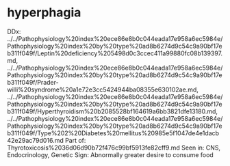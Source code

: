 # hyperphagia

DDx: ../../Pathophysiology%20index%20ece86e8b0c044eada17e958a6ec5984e/Pathophysiology%20index%20by%20type%20ad8b6274d9c54c9a90bf17eb311f049f/Leptin%20deficiency%205498d0c3ccec411a99880fc08b139397.md, ../../Pathophysiology%20index%20ece86e8b0c044eada17e958a6ec5984e/Pathophysiology%20index%20by%20type%20ad8b6274d9c54c9a90bf17eb311f049f/Prader-willi%20syndrome%20a1e72e3cc5424944ba08355e630102ae.md, ../../Pathophysiology%20index%20ece86e8b0c044eada17e958a6ec5984e/Pathophysiology%20index%20by%20type%20ad8b6274d9c54c9a90bf17eb311f049f/Hyperthyroidism%20b2085528bf164619a6bb3821dfe13180.md, ../../Pathophysiology%20index%20ece86e8b0c044eada17e958a6ec5984e/Pathophysiology%20index%20by%20type%20ad8b6274d9c54c9a90bf17eb311f049f/Type%202%20Diabetes%20mellitus%20985e5f1047de4e1dacb42e29ac79d016.md
Part of: Thyrotoxicosis%2036d06d90b72f476c99bf5913fe82cff9.md
Seen in: CNS, Endocrinology, Genetic
Sign: Abnormally greater desire to consume food

